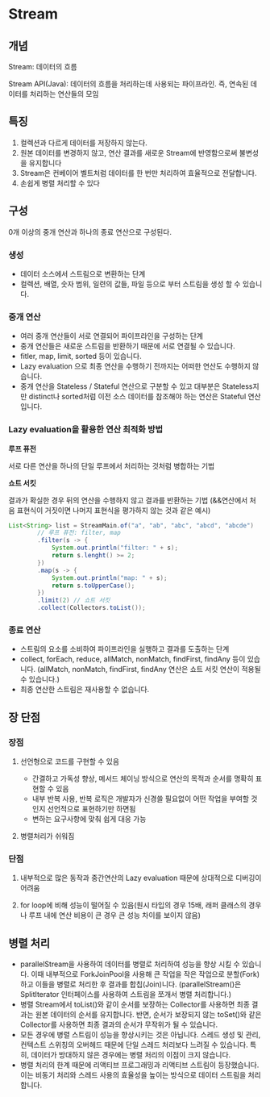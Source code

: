 # Stream

## 개념

Stream: 데이터의 흐름

Stream API(Java): 데이터의 흐름을 처리하는데 사용되는 파이프라인. 즉, 연속된 데이터를 처리하는 연산들의 모임

## 특징

1. 컬렉션과 다르게 데이터를 저장하지 않는다.
2. 원본 데이터를 변경하지 않고, 연산 결과를 새로운 Stream에 반영함으로써 불변성을 유지합니다
3. Stream은 컨베이어 벨트처럼 데이터를 한 번만 처리하여 효율적으로 전달합니다.
4. 손쉽게 병렬 처리할 수 있다

## 구성

0개 이상의 중개 연산과 하나의 종료 연산으로 구성된다.

### 생성

- 데이터 소스에서 스트림으로 변환하는 단계
- 컬렉션, 배열, 숫자 범위, 일련의 값들, 파일 등으로 부터 스트림을 생성 할 수 있습니다.

### 중개 연산

- 여러 중개 연산들이 서로 연결되어 파이프라인을 구성하는 단계
- 중개 연산들은 새로운 스트림을 반환하기 때문에 서로 연결될 수 있습니다.
- fitler, map, limit, sorted 등이 있습니다.
- Lazy evaluation 으로 최종 연산을 수행하기 전까지는 어떠한 연산도 수행하지 않습니다.
- 중개 연산을 Stateless / Stateful 연산으로 구분할 수 있고 대부분은 Stateless지만 distinct나 sorted처럼 이전 소스 데이터를 참조해야 하는 연산은 Stateful 연산입니다.
 
### Lazy evaluation을 활용한 연산 최적화 방법

**루프 퓨전**

서로 다른 연산을 하나의 단일 루프에서 처리하는 것처럼 병합하는 기법

**쇼트 서킷**

결과가 확실한 경우 뒤의 연산을 수행하지 않고 결과를 반환하는 기법 (&&연산에서 처음 표현식이 거짓이면 나머지 표현식을 평가하지 않는 것과 같은 예시)

```java
List<String> list = StreamMain.of("a", "ab", "abc", "abcd", "abcde")
        // 루프 퓨전: filter, map
        .filter(s -> {
            System.out.println("filter: " + s);
            return s.lenght() >= 2;
        })
        .map(s -> {
            System.out.println("map: " + s);
            return s.toUpperCase();
        })
        .limit(2) // 쇼트 서킷
        .collect(Collectors.toList());
```

### 종료 연산

- 스트림의 요소를 소비하여 파이프라인을 실행하고 결과를 도출하는 단계
- collect, forEach, reduce, allMatch, nonMatch, findFirst, findAny 등이 있습니다. (allMatch, nonMatch, findFirst, findAny 연산은 쇼트 서킷 연산이 적용될 수 있습니다.)
- 최종 연산한 스트림은 재사용할 수 없습니다.

## 장 단점

### 장점

1. 선언형으로 코드를 구현할 수 있음
    - 간결하고 가독성 향상, 메서드 체이닝 방식으로 연산의 목적과 순서를 명확히 표현할 수 있음 
    - 내부 반복 사용, 반복 로직은 개발자가 신경쓸 필요없이 어떤 작업을 부여할 것인지 선언적으로 표현하기만 하면됨 
    - 변하는 요구사항에 맞춰 쉽게 대응 가능

2. 병렬처리가 쉬워짐

### 단점

1. 내부적으로 많은 동작과 중간연산의 Lazy evaluation 때문에 상대적으로 디버깅이 어려움

2. for loop에 비해 성능이 떨어질 수 있음(원시 타입의 경우 15배, 래퍼 클래스의 경우나 루프 내에 연산 비용이 큰 경우 큰 성능 차이를 보이지 않음)

## 병렬 처리

- parallelStream을 사용하여 데이터를 병렬로 처리하여 성능을 향상 시킬 수 있습니다. 이때 내부적으로 ForkJoinPool을 사용해 큰 작업을 작은 작업으로 분할(Fork)하고 이들을 병렬로 처리한 후 결과를 합칩(Join)니다. (parallelStream()은 SplitIterator 인터페이스를 사용하여 스트림을 쪼개서 병렬 처리합니다.)
- 병렬 Stream에서 toList()와 같이 순서를 보장하는 Collector를 사용하면 최종 결과는 원본 데이터의 순서를 유지합니다. 반면, 순서가 보장되지 않는 toSet()와 같은 Collector를 사용하면 최종 결과의 순서가 무작위가 될 수 있습니다.
- 모든 경우에 병렬 스트림이 성능을 향상시키는 것은 아닙니다. 스레드 생성 및 관리, 컨텍스트 스위칭의 오버헤드 때문에 단일 스레드 처리보다 느려질 수 있습니다. 특히, 데이터가 방대하지 않은 경우에는 병렬 처리의 이점이 크지 않습니다.
- 병렬 처리의 한계 때문에 리액티브 프로그래밍과 리액티브 스트림이 등장했습니다. 이는 비동기 처리와 스레드 사용의 효율성을 높이는 방식으로 데이터 스트림을 처리합니다.

